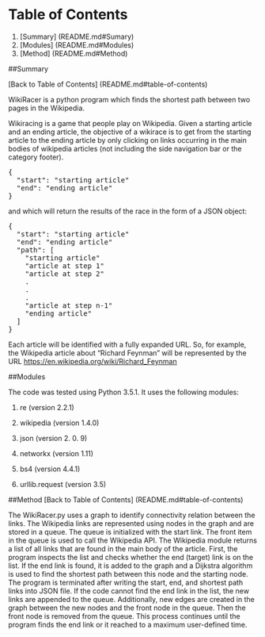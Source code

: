 # Table of Contents

1. [Summary] (README.md#Sumary)
2. [Modules] (README.md#Modules)
3. [Method] (README.md#Method)


##Summary

[Back to Table of Contents] (README.md#table-of-contents)

WikiRacer is a python program which finds the shortest path between two pages in the Wikipedia. 

Wikiracing is a game that people play on Wikipedia. Given a starting article and an ending article, the objective of a wikirace is to get from the starting article to the ending article by only clicking on links occurring in the main bodies of wikipedia articles (not including the side navigation bar or the category footer).

<pre>
{
  "start": "starting article"
  "end": "ending article"
}
</pre>

and which will return the results of the race in the form of a JSON object:

<pre>
{
  "start": "starting article" 
  "end": "ending article"
  "path": [
    "starting article"
	"article at step 1"
	"article at step 2"
	.
	.
	.
	"article at step n-1"
	"ending article"
  ]
}
</pre>

Each article will be identified with a fully expanded URL. So, for example, the Wikipedia article
about “Richard Feynman” will be represented by the URL https://en.wikipedia.org/wiki/Richard_Feynman

##Modules

The code was tested using Python 3.5.1. It uses the following modules:
1.	re (version 2.2.1)

2.	wikipedia (version 1.4.0)

3.	json (version 2. 0. 9)

4.	networkx (version 1.11)

5.	bs4 (version 4.4.1)

6.	urllib.request (version 3.5)


##Method
[Back to Table of Contents] (README.md#table-of-contents)

The WikiRacer.py uses a graph to identify connectivity relation between the links. The Wikipedia links are represented using nodes in the graph and are stored in a queue. The queue is initialized with the start link. The front item in the queue is used to call the Wikipedia API. The Wikipedia module returns a list of all links that are found in the main body of the article. First, the program inspects the list and checks whether the end (target) link is on the list. If the end link is found, it is added to the graph and a Dijkstra algorithm is used to find the shortest path between this node and the starting node. The program is terminated after writing the start, end, and shortest path links into JSON file. If the code cannot find the end link in the list, the new links are appended to the queue. Additionally, new edges are created in the graph between the new nodes and the front node in the queue. Then the front node is removed from the queue. This process continues until the program finds the end link or it reached to a maximum user-defined time.
